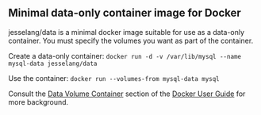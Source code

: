 ## Minimal data-only container image for Docker

jesselang/data is a minimal docker image suitable for use as a data-only container. You must specify the volumes you want as part of the container.

Create a data-only container:
`docker run -d -v /var/lib/mysql --name mysql-data jesselang/data`

Use the container:
`docker run --volumes-from mysql-data mysql`

Consult the [Data Volume Container](https://docs.docker.com/userguide/dockervolumes/#creating-and-mounting-a-data-volume-container) section of the [Docker User Guide](https://docs.docker.com/userguide/) for more background.

